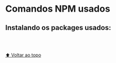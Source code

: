 # Comandos NPM usados

## Instalando os packages usados:

<br>
<br>

[⬆ Voltar ao topo](#npm-commands)<br>
